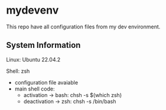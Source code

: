 # mydevenv
This repo have all configuration files from my dev environment.

## System Information

Linux: Ubuntu 22.04.2

Shell: zsh
* configuration file avaiable
* main shell code:
    * activation -> bash: chsh -s $(which zsh)
    * deactivation -> zsh: chsh -s /bin/bash